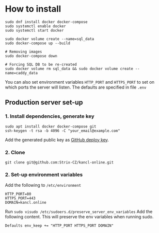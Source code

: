 # How to install


	sudo dnf install docker docker-compose
	sudo systemctl enable docker
	sudo systemctl start docker

	sudo docker volume create --name=sql_data
	sudo docker-compose up --build

	# Removing images
	sudo docker-compose down

	# Forcing SQL DB to be re-created
	sudo docker volume rm sql_data && sudo docker volume create --name=caddy_data

You can also set environment variables `HTTP_PORT` and `HTTPS_PORT`
to set on which ports the server will listen. The defaults are specified in file `.env`

## Production server set-up

### 1. Install dependencies, generate key
```
sudo apt install docker docker-compose git
ssh-keygen -t rsa -b 4096 -C "your_email@example.com"
```
Add the generated public key as [GitHub deploy key](https://github.com/Strix-CZ/kancl-online/settings/keys).

### 2. Clone

```
git clone git@github.com:Strix-CZ/kancl-online.git
``` 

### 2. Set-up environment variables

Add the following to `/etc/environment`
```
HTTP_PORT=80
HTTPS_PORT=443
DOMAIN=kancl.online
```

Run `sudo visudo /etc/sudoers.d/preserve_server_env_variables`
Add the following content. This will preserve the env variables
when running sudo.
```
Defaults env_keep += "HTTP_PORT HTTPS_PORT DOMAIN"
```
